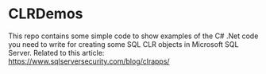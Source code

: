 # CLRDemos
This repo contains some simple code to show examples of the C# .Net code you need to write for creating some SQL CLR objects in Microsoft SQL Server.  Related to this article: https://www.sqlserversecurity.com/blog/clrapps/

